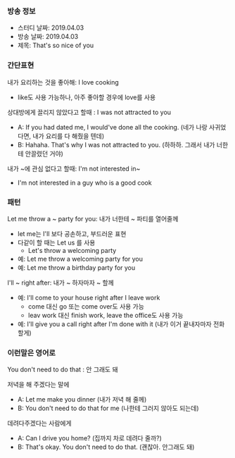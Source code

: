 ### 방송 정보
- 스터디 날짜: 2019.04.03
- 방송 날짜: 2019.04.03
- 제목: That's so nice of you

### 간단표현
내가 요리하는 것을 좋아해: I love cooking
- like도 사용 가능하나, 아주 좋아할 경우에 love를 사용

상대방에게 끌리지 않았다고 할때 : I was not attracted to you
- A: If you had dated me, I would've done all the cooking. (네가 나랑 사귀었다면, 내가 요리를 다 해줬을 텐데)
- B: Hahaha. That's why I was not attracted to you. (하하하. 그래서 내가 너한테 안끌렸던 거야)

내가 ~에 관심 없다고 할때: I'm not interested in~
- I'm not interested in a guy who is a good cook

### 패턴
Let me throw a ~ party for you: 내가 너한테 ~ 파티를 열어줄께
- let me는 I'll 보다 공손하고, 부드러운 표현
- 다같이 할 때는 Let us 를 사용
   - Let's throw a welcoming party
- 예: Let me throw a welcoming party for you
- 예: Let me throw a birthday party for you

I'll ~ right after: 내가 ~ 하자마자 ~ 할께
- 예: I'll come to your house right after I leave work
   - come 대신 go 또는 come over도 사용 가능
   - leav work 대신 finish work, leave the office도 사용 가능
- 예: I'll give you a call right after I'm done with it (내가 이거 끝내자마자 전화할게)


### 이런말은 영어로
You don't need to do that : 안 그래도 돼

저녁을 해 주겠다는 말에
- A: Let me make you dinner (내가 저녁 해 줄께)
- B: You don't need to do that for me (나한테 그러지 않아도 되는데)

데려다주겠다는 사람에게
- A: Can I drive you home? (집까지 차로 데려다 줄까?)
- B: That's okay. You don't need to do that. (괜찮아. 안그래도 돼)